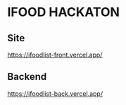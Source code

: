 # IFOOD HACKATON

## Site
https://ifoodlist-front.vercel.app/

## Backend
https://ifoodlist-back.vercel.app/
